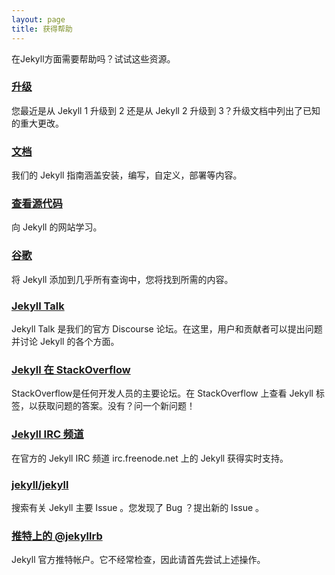 ```yaml
---
layout: page
title: 获得帮助
---
```


在Jekyll方面需要帮助吗？试试这些资源。

### [升级](/docs/upgrading/)

您最近是从 Jekyll 1 升级到 2 还是从 Jekyll 2 升级到 3？升级文档中列出了已知的重大更改。

### [文档](/docs/home/)

我们的 Jekyll 指南涵盖安装，编写，自定义，部署等内容。

### [查看源代码](https://github.com/jekyll/jekyll/wiki/sites)

向 Jekyll 的网站学习。

### [谷歌](https://www.google.com/?q=jekyll)

将 Jekyll 添加到几乎所有查询中，您将找到所需的内容。

### [Jekyll Talk](https://talk.jekyllrb.com/)

Jekyll Talk 是我们的官方 Discourse 论坛。在这里，用户和贡献者可以提出问题并讨论 Jekyll 的各个方面。

### [Jekyll 在 StackOverflow](https://stackoverflow.com/questions/tagged/jekyll)

StackOverflow是任何开发人员的主要论坛。在 StackOverflow 上查看 Jekyll 标签，以获取问题的答案。没有？问一个新问题！

### [Jekyll IRC 频道](irc:irc.freenode.net/jekyll)

在官方的 Jekyll IRC 频道 irc.freenode.net 上的 Jekyll 获得实时支持。

### [jekyll/jekyll](https://github.com/jekyll/jekyll/issues)

搜索有关 Jekyll 主要 Issue 。您发现了 Bug ？提出新的 Issue 。

### [推特上的 @jekyllrb](https://twitter.com/jekyllrb)

Jekyll 官方推特帐户。它不经常检查，因此请首先尝试上述操作。